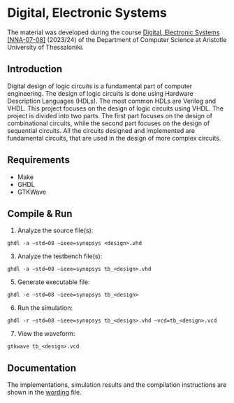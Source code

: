 # Digital, Electronic Systems

The material was developed during the course [Digital, Electronic Systems
[NNA-07-08]](https://elearning.auth.gr/course/view.php?id=8109) (2023/24) of the
Department of Computer Science at Aristotle University of Thessaloniki.<br/> 

## Introduction

Digital design of logic circuits is a fundamental part of computer engineering.
The design of logic circuits is done using Hardware Description Languages (HDLs).
The most common HDLs are Verilog and VHDL. This project focuses on the design of
logic circuits using VHDL. The project is divided into two parts. The first part
focuses on the design of combinational circuits, while the second part focuses 
on the design of sequential circuits. All the circuits designed and 
implemented are fundamental circuits, that are used in the design of more 
complex circuits.

## Requirements

* Make
* GHDL
* GTKWave

## Compile & Run

1. Analyze the source file(s): 

```
ghdl -a –std=08 –ieee=synopsys <design>.vhd
```

3. Analyze the testbench file(s):

```
ghdl -a –std=08 –ieee=synopsys tb_<design>.vhd
```

5. Generate executable file:

```
ghdl -e –std=08 –ieee=synopsys tb_<design>
```

6. Run the simulation:

```
ghdl -r –std=08 –ieee=synopsys tb_<design>.vhd –vcd=tb_<design>.vcd
```

7. View the waveform:

```
gtkwave tb_<design>.vcd
```


## Documentation

The implementations, simulation results and the compilation instructions are
shown in the 
[wording](https://github.com/akorkos/Digital-Electronic-Systems/blob/main/wording.pdf)
file.
